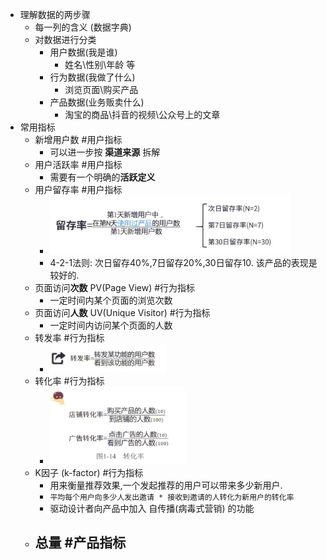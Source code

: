 - 理解数据的两步骤
	- 每一列的含义 (数据字典)
	- 对数据进行分类
		- 用户数据(我是谁)
			- 姓名\性别\年龄 等
		- 行为数据(我做了什么)
			- 浏览页面\购买产品
		- 产品数据(业务贩卖什么)
			- 淘宝的商品\抖音的视频\公众号上的文章
- 常用指标
	- 新增用户数 #用户指标
		- 可以进一步按 **渠道来源** 拆解
	- 用户活跃率 #用户指标
		- 需要有一个明确的**活跃定义**
	- 用户留存率 #用户指标
		- ![image.png](../assets/image_1661411865266_0.png)
		- 4-2-1法则: 次日留存40%,7日留存20%,30日留存10. 该产品的表现是较好的.
	- 页面访问**次数** PV(Page View) #行为指标
		- 一定时间内某个页面的浏览次数
	- 页面访问**人数** UV(Unique Visitor) #行为指标
		- 一定时间内访问某个页面的人数
	- 转发率 #行为指标
		- ![image.png](../assets/image_1661412407215_0.png)
	- 转化率 #行为指标
		- ![image.png](../assets/image_1661412478207_0.png)
	- K因子 (k-factor) #行为指标
		- 用来衡量推荐效果,一个发起推荐的用户可以带来多少新用户.
		- `平均每个用户向多少人发出邀请 * 接收到邀请的人转化为新用户的转化率`
		- 驱动设计者向产品中加入 自传播(病毒式营销) 的功能
	- 总量 #产品指标
		-